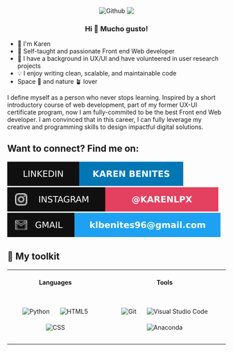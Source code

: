 <p align="center" width="300">
   <img width="300" align= "center" src="https://user-images.githubusercontent.com/74038190/221352975-94759904-aa4c-4032-a8ab-b546efb9c478.gif" alt="Github">
   <img align="center" width="200" src="https://media.giphy.com/media/mGcNjsfWAjY5AEZNw6/giphy.gif"/>
   <h3 align="center">Hi 👋 Mucho gusto!</h3>
</p>
<div align = "left">
    <ul>
      <li>👋 I'm Karen</li>
      <li>📶 Self-taught and passionate Front end Web developer</li>
      <li>🎨 I have a background in UX/UI and have volunteered in user research projects</li>
      <li>💡 I enjoy writing clean, scalable, and maintainable code</li>
      <li>Space 🚀 and nature 🪴 lover</li>
    </ul>
</div>

I define myself as a person who never stops learning. Inspired by a short introductory course of web development, part of my former UX-UI certificate program, now I am fully-commited to be the best Front end Web developer. I am convinced that in this career, I can fully leverage my creative and programming skills to design impactful digital solutions.

## Want to connect? Find me on:

[![LinkedIn](https://github.com/Karen-Benites/Karen-Benites/blob/main/assets/imgs/linkedin-profile.svg)](https://www.linkedin.com/in/karenlbenites/)
[![Instagram](https://github.com/Karen-Benites/Karen-Benites/blob/main/assets/imgs/Instagram-%40Karen_benites-E4405F.svg)](https://www.instagram.com/karenlpx)
![Mail](https://github.com/Karen-Benites/Karen-Benites/blob/main/assets/imgs/Karen-gmail.svg)

## 🔧 My toolkit

<div align="center">

<table style="margin: auto;">
  <tr>
    <th style="padding: 20px;">Languages</th>
   <!---  <th style="padding: 20px;">Frameworks</th> --->
    <th style="padding: 20px;">Tools</th>
  </tr>
  <tr>
    <td align="center" style="padding: 20px;">
      <img src="https://cdn.jsdelivr.net/gh/devicons/devicon@latest/icons/python/python-original.svg" alt="Python" width="60" height="60" style="padding: 10px;"/>
      <img src="https://cdn.jsdelivr.net/gh/devicons/devicon@latest/icons/html5/html5-original.svg" alt="HTML5" width="60" height="60" style="padding: 10px;"/>
      <img src="https://cdn.jsdelivr.net/gh/devicons/devicon@latest/icons/css3/css3-original.svg" alt="CSS" width="60" height="60" style="padding: 10px;"/>
    </td>
   <!--- <td align="center" style="padding: 20px;">
      <img src="https://cdn.jsdelivr.net/gh/devicons/devicon@latest/icons/react/react-original.svg" alt="React" width="60" height="60" style="padding: 10px;"/>
      <img src="https://cdn.jsdelivr.net/gh/devicons/devicon@latest/icons/nodejs/nodejs-original.svg" alt="Node.js" width="60" height="60" style="padding: 10px;"/>
    </td> --->
    <td align="center" style="padding: 20px;">
      <img src="https://cdn.jsdelivr.net/gh/devicons/devicon@latest/icons/git/git-original.svg" alt="Git" width="60" height="60" style="padding: 10px;"/>
      <img src="https://cdn.jsdelivr.net/gh/devicons/devicon@latest/icons/vscode/vscode-original.svg" alt="Visual Studio Code" width="60" height="60" style="padding: 10px;"/>
      <img src="https://cdn.jsdelivr.net/gh/devicons/devicon@latest/icons/anaconda/anaconda-original.svg" alt="Anaconda" width="60" height="60" style="padding: 10px;"/>
    </td>
  </tr>
</table>

</div>
<!---
Karen-Benites/Karen-Benites is a ✨ special ✨ repository because its `README.md` (this file) appears on your GitHub profile.
You can click the Preview link to take a look at your changes.
--->
